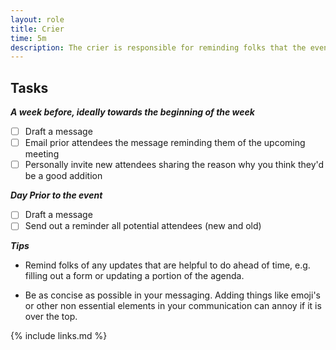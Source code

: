 ```yaml
---
layout: role
title: Crier
time: 5m
description: The crier is responsible for reminding folks that the event is forthcoming. 
---
```


## Tasks

***A week before, ideally towards the beginning of the week***

- [ ] Draft a message
- [ ] Email prior attendees the message reminding them of the upcoming meeting
- [ ] Personally invite new attendees sharing the reason why you think they'd be a good addition 

***Day Prior to the event***
- [ ] Draft a message
- [ ] Send out a reminder all potential attendees (new and old) 

***Tips***

* Remind folks of any updates that are helpful to do ahead of time, e.g. filling out a form or updating a portion of the agenda.

* Be as concise as possible in your messaging.  Adding things like emoji's or other non essential elements in your communication can annoy if it is over the top.

{% include links.md %}